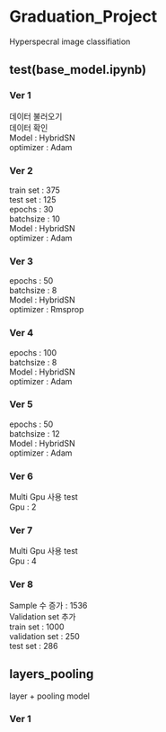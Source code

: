 # Graduation_Project
 Hyperspecral image classifiation

## test(base_model.ipynb)
 ### Ver 1
  데이터 불러오기  
  데이터 확인  
  Model : HybridSN  
  optimizer : Adam
 ### Ver 2
  train set : 375  
  test set : 125  
  epochs : 30  
  batchsize : 10  
  Model : HybridSN  
  optimizer : Adam  
 ### Ver 3
  epochs : 50  
  batchsize : 8  
  Model : HybridSN  
  optimizer : Rmsprop
 ### Ver 4
  epochs : 100  
  batchsize : 8  
  Model : HybridSN  
  optimizer : Adam
 ### Ver 5
  epochs : 50  
  batchsize : 12  
  Model : HybridSN  
  optimizer : Adam
 ### Ver 6
  Multi Gpu 사용 test  
  Gpu : 2
 ### Ver 7
  Multi Gpu 사용 test  
  Gpu : 4
 ### Ver 8
  Sample 수 증가 : 1536  
  Validation set 추가  
  train set : 1000  
  validation set : 250  
  test set : 286
  
## layers_pooling
 layer + pooling model
 ### Ver 1
  
